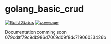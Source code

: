 # golang_basic_crud

[![Build Status][travis-image]][travis-url]
[![coverage][coverage-image]][coverage-url]

[travis-image]:https://travis-ci.com/EreminDm/golang_basic_crud.svg?branch=master
[travis-url]: https://travis-ci.com/EreminDm/golang_basic_crud

[coverage-image]: https://coveralls.io/repos/github/EreminDm/golang_basic_crud/badge.svg?branch=master
[coverage-url]: https://coveralls.io/github/EreminDm/golang_basic_crud?branch=master

Documentation comming soon
079cd9f79c9db986d7009d09f8dc71906033426b
